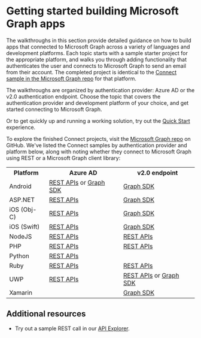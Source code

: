 ﻿# Getting started building Microsoft Graph apps

The walkthroughs in this section provide detailed guidance on how to build apps that connected to Microsoft Graph across a variety of languages and development platforms. Each topic starts with a sample starter project for the appropriate platform, and walks you through adding functionality that authenticates the user and connects to Microsoft Graph to send an email from their account. The completed project is identical to the [Connect sample in the Microsoft Graph repo](https://github.com/microsoftgraph?utf8=%E2%9C%93&query=connect) for that platform.

The walkthroughs are organized by authentication provider: Azure AD or the v2.0 authentication endpoint. Choose the topic that covers the authentication provider and development platform of your choice, and get started connecting to Microsoft Graph.

Or to get quickly up and running a working solution, try out the [Quick Start](http://dev.office.com/getting-started/office365apis) experience.

To explore the finished Connect projects, visit the [Microsoft Graph repo](https://github.com/microsoftgraph) on GitHub. We've listed the Connect samples by authentication provider and platform below, along with noting whether they connect to Microsoft Graph using REST or a Microsoft Graph client library:

<table>
  <tr>
    <th>Platform</th>
    <th>Azure AD</th> 
    <th>v2.0 endpoint</th>
  </tr>
  <tr>
    <td>Android</td>
    <td>
		<a href="https://github.com/microsoftgraph/android-java-connect-rest-sample">REST APIs</a> or 
		<a href="https://github.com/microsoftgraph/android-java-connect-sample/tree/last_v1_auth">Graph SDK</a>
	</td> 
    <td>
		<a href="https://github.com/microsoftgraph/android-java-connect-sample">Graph SDK</a>
	</td> 
  </tr>
  <tr>
    <td>ASP.NET</td>
    <td>
		<a href="https://github.com/microsoftgraph/aspnet-connect-rest-sample">REST APIs</a>
	</td>     
	<td>
		<a href="https://github.com/microsoftgraph/aspnet-connect-sample">Graph SDK</a>
	</td> 
  </tr>
  <tr>
    <td>iOS (Obj-C)</td>
    <td>
		<a href="https://github.com/microsoftgraph/ios-objectivec-connect-rest-sample">REST APIs</a>
	</td>     
	<td>
		<a href="https://github.com/microsoftgraph/ios-objectivec-connect-sample">Graph SDK</a>
	</td> 
  </tr>
  <tr>
    <td>iOS (Swift)</td>
    <td>
		<a href="https://github.com/microsoftgraph/ios-swift-connect-rest-sample">REST APIs</a>
	</td>     
	<td>
		<a href="https://github.com/microsoftgraph/ios-swift-connect-sample">Graph SDK</a>
	</td> 
  </tr>
  <tr>
    <td>NodeJS</td>
    <td>
		<a href="https://github.com/microsoftgraph/nodejs-connect-rest-sample/tree/last_v1_auth">REST APIs</a>
	</td>     
	<td>
		<a href="https://github.com/microsoftgraph/nodejs-connect-rest-sample">REST APIs</a>
	</td> 
  </tr>
  <tr>
    <td>PHP</td>
    <td>
		<a href="https://github.com/microsoftgraph/php-connect-rest-sample/tree/last_v1_auth">REST APIs</a>
	</td>     
	<td>
		<a href="https://github.com/microsoftgraph/php-connect-rest-sample">REST APIs</a>
	</td> 
  </tr>
  <tr>
    <td>Python</td>
    <td>
		<a href="https://github.com/microsoftgraph/python3-connect-rest-sample">REST APIs</a>
	</td>     
	<td>
	</td> 
  </tr>
  <tr>
    <td>Ruby</td>
    <td>
		<a href="https://github.com/microsoftgraph/ruby-connect-rest-sample/tree/last_v1_auth">REST APIs</a>
	</td>     
	<td>
		<a href="https://github.com/microsoftgraph/ruby-connect-rest-sample">REST APIs</a>
	</td> 
  </tr>
  <tr>
    <td>UWP</td>
    <td>
		<a href="https://github.com/microsoftgraph/uwp-csharp-connect-rest-sample/tree/last_v1_auth">REST APIs</a>
	</td>     
	<td>
		<a href="https://github.com/microsoftgraph/uwp-csharp-connect-rest-sample">REST APIs</a> or 
		<a href="https://github.com/microsoftgraph/uwp-csharp-connect-sample">Graph SDK</a>
	</td> 
  </tr>
  <tr>
    <td>Xamarin</td>
    <td>
	</td>     
	<td>
		<a href="https://github.com/microsoftgraph/xamarin-csharp-connect-sample">Graph SDK</a>
	</td> 
  </tr>
</table>

## Additional resources
- Try out a sample REST call in our [API Explorer](https://graph.microsoft.io/graph-explorer).

<!--
Try out a sample REST call in our [API Explorer](https://graph.microsoft.io/graph-explorer).

Once you're done exploring the API, come back here and select your favorite platform on the left. We'll guide you through the steps to write a simple application to retrieve emails using the Microsoft Graph.

If your preferred platform isn't listed yet, continue reading this page. We'll go through the same set of steps using raw HTTP requests.

## Getting started with the Microsoft Graph API and REST

The purpose of this guide is to walk through the process of calling the Microsoft Graph to retrieve email messages in Office 365 and Outlook.com. Unlike the platform-specific walkthroughs, this guide focuses on the OAuth and REST requests and responses. It will cover the sequence of requests and responses that an app uses to authenticate and retrieve messages.

## Using OAuth 2.0 to authenticate

In order to call the Microsoft Graph, your app needs an access token from Azure Active Directory (Azure AD). In the following example the app implements the Authorization Code Grant flow to get the access tokens from Azure AD, following standard [OAuth 2.0 protocols](http://tools.ietf.org/html/rfc6749).

### Registering an app

There are currently two options to register your app:

  1. Register an app using the model that supports Office 365 commercial users, work or school accounts only.
 
  This model only works with Office 365 commercial offerings. Once you've registered your app, you can manage it through the [Azure Management Portal](https://manage.windowsazure.com).

  2. Register using the latest functionality that works for both consumer and commercial Office 365 services (we call it Auth endpoint v2.0).
 
  A single authentication service for both work or school and personal accounts is now available. This model provides a single authentication service for both work and school (Azure AD) as well as personal (Microsoft) identities. Now, you only need to implement one authentication flow in your app to enable users to use either work or school accounts, like Office 365 or OneDrive for Business, or personal accounts, like Outlook.com or OneDrive.
   
Use the [Application Registration Portal](https://apps.dev.microsoft.com/) to register your app and support both work and school and personal accounts.

Please note that the v2.0 endpoint is gradually growing to cover all the scenarios from the previous auth endpoint. To choose whether is right for you read [this article](https://azure.microsoft.com/en-us/documentation/articles/active-directory-v2-limitations/)

After registration, you will get a client ID and secret. These values are used in the Authorization Code Grant flow.

The rest of this document assumes a registration on the v2.0 model. For a complete guide to the flows supported in the v2.0 endpoint see [this article](https://azure.microsoft.com/en-us/documentation/articles/active-directory-v2-flows/), for a complete guide to the Authorization Code Grant flow see [this article](https://azure.microsoft.com/en-us/documentation/articles/active-directory-v2-protocols-oauth-code/)

### Getting an authorization code

The first step in the Authorization Code Grant flow is to get an authorization code. That code is returned to the app by the authorization server when the user logs in and consents to the level of access the app requested.

First, the app constructs a logon URL for the user. This URL must be opened in a browser so that the user can log in and provide consent.

The base URL for logon looks like `https://login.microsoftonline.com/common/oauth2/v2.0/authorize`.

The app appends query parameters to this base URL to let the auth server know what app is requesting the logon and what permissions it is requesting.

- `client_id` - The client ID generated by registering the app. This lets Azure AD know which app is requesting the logon.
- `redirect_uri` - The location that Azure will redirect to once the user has granted consent to the app. This value must correspond to the value of **Redirect URI** used when registering the app.
- `response_type` - The type of response the app is expecting. This value is `code` for the Authorization Code Grant flow.
- `scope` - A space-separated list of scopes that the app is requesting. More information in [this article](https://azure.microsoft.com/en-us/documentation/articles/active-directory-v2-scopes/)
- `state` - A value included in the request that will also be returned in the token response.

For example, the request URL for our application that requires read access to mail would look like the following.

```http
GET https://login.microsoftonline.com/common/oauth2/v2.0/authorize?client_id=<CLIENT ID>&redirect_uri=http%3A%2F%2Flocalhost/myapp%2F&response_type=code&state=1234&scope=https%3A%2F%2Fgraph.microsoft.com%2Fmail.read
```

Next, redirect the user to the logon URL. The user will be presented with a sign in screen that displays the name of the app. After they sign in, the user will be presented with a list of the permissions the app requires and asked to allow or deny. Assuming they allow the required access, the browser will be redirected to the redirect URI specified in the initial request with the authorization code in the query string.

```http
http://localhost/myapp/?code=AwABAAAA...cZZ6IgAA&state=1234
```

If you are also using OpenId Connect for Single Sign On, additional parameters are required, see [this article](https://azure.microsoft.com/en-us/documentation/articles/active-directory-v2-protocols-oidc/) for more information. 

The next step is to exchange the authorization code returned for an access token.

### Getting an access token

To get an access token, the app posts form-encoded parameters to the token request URL (`https://login.microsoftonline.com/common/oauth2/v2.0/token`) with the following parameters.

- `client_id`: The client ID generated by registering the app.
- `client_secret`: The client secret generated by registering the app.
- `code`: The authorization code obtained in the prior step.
- `redirect_uri`: This value must be the same as the value used in the authorization code request.
- `grant_type`: The type of grant the app is using. This value is `code` for the Authorization Code Grant flow.
- `scope` - A space-separated list of scopes that the app is requesting. More information in [this article](https://azure.microsoft.com/en-us/documentation/articles/active-directory-v2-scopes/)

The request URL for our application, using the code from the previous step, would look like the following.

```http
POST https://login.microsoftonline.com/common/oauth2/v2.0/token
Content-Type: application/x-www-form-urlencoded

{
  grant_type=authorization_code
  &code=AwABAAAA...cZZ6IgAA
  &redirect_uri=http%3A%2F%2Flocalhost%2Fmyapp%2F
  &resource=https%3A%2F%2Fgraph.microsoft.com%2F
  &scope=https%3A%2F%2Fgraph.microsoft.com%2Fmail.read
  &client\_id=<CLIENT ID>
  &client\_secret=<CLIENT SECRET>
}
```

The server responds with a JSON payload which includes the access token.

```http
HTTP/1.1 200 OK
Content-Type: application/json; charset=utf-8

{
  "token_type":"Bearer",
  "expires_in":"3600",
  "access_token":"eyJ0eXAi...b66LoPVA",
  "scope":"https://graph.microsoft.com/mail.read",
  ...
}
```

The access token is found in the `access_token` field of the JSON payload. The app uses this value to set the Authorization header when making REST calls to the API.

## Calling the Microsoft Graph

Once the app has an access token, it's ready to call the Microsoft Graph. Since this sample app is retrieving messages, it will use an HTTP GET request to the `https://graph.microsoft.com/v1.0/me/messages` endpoint.

### Refining the request

Apps can control the behavior of GET requests by using OData query parameters.  It is recommended that apps use these parameters to limit the number of results that are returned and to limit the fields that are returned for each item. 

Our sample app will display messages in a table that shows the subject, sender, and the date and time the message was received. The table displays a maximum of 25 rows and is sorted so that the most recently received message is at the top. The app uses the following query parameters to get these results.

- The `$select` parameter is used to specify only the `subject`, `sender`, and `dateTimeReceived` fields.
- The `$top` parameter is used to specify a maximum of 25 items.
- The `$orderby` parameter is used to sort the results by the `dateTimeReceived` field.

This results in the following request.

```http
GET https://graph.microsoft.com/v1.0/me/messages?$select=subject,from,receivedDateTime&$top=25&$orderby=receivedDateTime%20DESC
Accept: application/json
Authorization: Bearer eyJ0eXAi...b66LoPVA
```

Now that you've seen how to make calls to the Microsoft Graph, you can use the API reference to construct any other kinds of calls your app needs to make. However, bear in mind that your app needs to have the appropriate permissions configured on the app registration for the calls it makes.

-->
